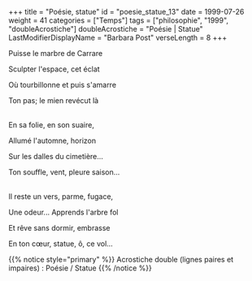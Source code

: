 +++
title = "Poésie, statue"
id = "poesie_statue_13"
date = 1999-07-26
weight = 41
categories = ["Temps"]
tags = ["philosophie", "1999", "doubleAcrostiche"]
doubleAcrostiche = "Poésie | Statue"
LastModifierDisplayName = "Barbara Post"
verseLength = 8
+++

Puisse le marbre de Carrare

Sculpter l'espace, cet éclat

Où tourbillonne et puis s'amarre

Ton pas; le mien revécut là

 \
En sa folie, en son suaire,

Allumé l'automne, horizon

Sur les dalles du cimetière...

Ton souffle, vent, pleure saison...

 \
Il reste un vers, parme, fugace,

Une odeur... Apprends l'arbre fol

Et rêve sans dormir, embrasse

En ton cœur, statue, ô, ce vol...

{{% notice style="primary" %}}
Acrostiche double (lignes paires et impaires) : Poésie / Statue
{{% /notice %}}

